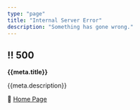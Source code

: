 ```yaml
---
type: "page"
title: "Internal Server Error"
description: "Something has gone wrong."
---
```


## :bangbang: 500

**{{meta.title}}**

{{meta.description}}

:door: [Home Page](/)
